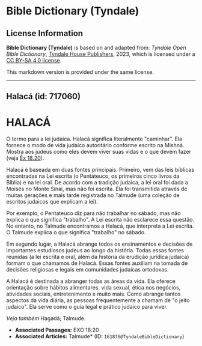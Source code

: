 # Bible Dictionary (Tyndale)

## License Information

**Bible Dictionary (Tyndale)** is based on and adapted from: _Tyndale Open Bible Dictionary_, [Tyndale House Publishers](https://tyndaleopenresources.com/), 2023, which is licensed under a [CC BY-SA 4.0 license](https://creativecommons.org/licenses/by-sa/4.0/legalcode.en).

This markdown version is provided under the same license.



--------------------------------

## Halacá (id: 717060)

HALACÁ
======

O termo para a lei judaica. Halacá significa literalmente "caminhar". Ela fornece o modo de vida judaico autoritário conforme escrito na Mishná. Mostra aos judeus como eles devem viver suas vidas e o que devem fazer (veja [Êx 18\.20](https://ref.ly/Exod18:20)).

Halacá é baseada em duas fontes principais. Primeiro, vem das leis bíblicas encontradas na Lei escrita (o Pentateuco, os primeiros cinco livros da Bíblia) e na lei oral. De acordo com a tradição judaica, a lei oral foi dada a Moisés no Monte Sinai, mas não foi escrita. Ela foi transmitida através de muitas gerações e mais tarde registrada no Talmude (uma coleção de escritos judaicos que explicam a lei).

Por exemplo, o Pentateuco diz para não trabalhar no sábado, mas não explica o que significa "trabalho". A Lei escrita não esclarece essa questão. No entanto, no Talmude encontramos a Halacá, que interpreta a Lei escrita. O Talmude explica o que significa "trabalho" no sábado.

Em segundo lugar, a Halacá abrange todos os ensinamentos e decisões de importantes estudiosos judeus ao longo da história. Todas essas fontes reunidas (a lei escrita e oral, além da história da erudição jurídica judaica) formam o que chamamos de Halacá. Essas fontes auxiliam na tomada de decisões religiosas e legais em comunidades judaicas ortodoxas.

A Halacá é destinada a abranger todas as áreas da vida. Ela oferece orientação sobre hábitos alimentares, vida sexual, ética nos negócios, atividades sociais, entretenimento e muito mais. Como abrange tantos aspectos da vida diária, as pessoas frequentemente a chamam de "o jeito judaico". Ela serve como o guia legal e prático judaico para viver.

*Veja também* Hagadá; Talmude.

* **Associated Passages:** EXO 18:20
* **Associated Articles:** Talmude* (ID: `161876@TyndaleBibleDictionary`)


